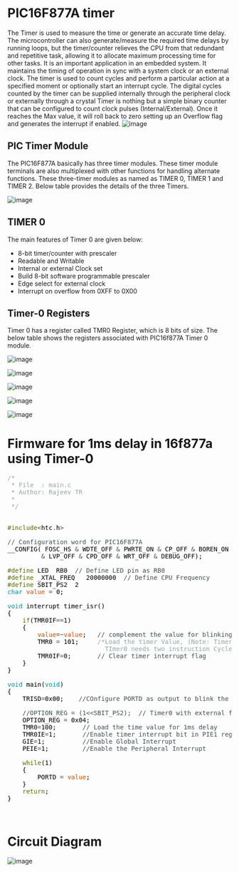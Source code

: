 # PIC16F877A timer
The Timer is used to measure the time or generate an accurate time delay. The microcontroller can also generate/measure the required time delays by running loops, but the timer/counter relieves the CPU from that redundant and repetitive task, allowing it to allocate maximum processing time for other tasks. It is an important application in an embedded system. It maintains the timing of operation in sync with a system clock or an external clock. The timer is used to count cycles and perform a particular action at a specified moment or optionally start an interrupt cycle. The digital cycles counted by the timer can be supplied internally through the peripheral clock or externally through a crystal
Timer is nothing but a simple binary counter that can be configured to count clock pulses (Internal/External). Once it reaches the Max value, it will roll back to zero setting up an Overflow flag and generates the interrupt if enabled.
![image](https://user-images.githubusercontent.com/109785046/206388719-be1610fc-d678-4af4-9446-0c64d7b02a94.png)

## PIC Timer Module
The PIC16F877A basically has three timer modules. These timer module terminals are also multiplexed with other functions for handling alternate functions. These three-timer modules as named as TIMER 0, TIMER 1 and TIMER 2. 
Below table provides the details of the three Timers.

![image](https://user-images.githubusercontent.com/109785046/206389294-528f40da-68cb-4023-a530-0305969eb4de.png)

## TIMER 0
The main features of Timer 0 are given below:
- 8-bit timer/counter with prescaler
- Readable and Writable
- Internal or external Clock set
- Build 8-bit software programmable prescaler
- Edge select for external clock
- Interrupt on overflow from 0XFF to 0X00

## Timer-0 Registers
Timer 0 has a register called TMR0 Register, which is 8 bits of size. The below table shows the registers associated with PIC16f877A Timer 0 module.

![image](https://user-images.githubusercontent.com/109785046/206390537-79ba1b0e-11e9-4341-bcbc-46a9960a2f87.png)

![image](https://user-images.githubusercontent.com/109785046/206391193-0644a2a0-a9a4-44ee-be2f-738ba0fd09ca.png)

![image](https://user-images.githubusercontent.com/109785046/206391489-773ab2e6-ea47-48d9-b0b2-ecff9d0cc109.png)

![image](https://user-images.githubusercontent.com/109785046/206391640-6c21220d-bf58-4351-860f-7bd752335e4f.png)

![image](https://user-images.githubusercontent.com/109785046/206391907-40440bdc-d5d9-4d26-b957-ced490da28d7.png)


# Firmware for 1ms delay in 16f877a using Timer-0

<pre>
<font color="#95a5a6">&#47;*</font>
<font color="#95a5a6"> * File &nbsp;: main.c</font>
<font color="#95a5a6"> * Author: Rajeev TR</font>
<font color="#95a5a6"> *</font>
<font color="#95a5a6"> *&#47;</font>


<font color="#5e6d03">#include</font><font color="#434f54">&lt;</font><font color="#000000">htc</font><font color="#434f54">.</font><font color="#000000">h</font><font color="#434f54">&gt;</font>

<font color="#434f54">&#47;&#47; Configuration word for PIC16F877A</font>
<font color="#000000">__CONFIG</font><font color="#000000">(</font> <font color="#000000">FOSC_HS</font> <font color="#434f54">&amp;</font> <font color="#000000">WDTE_OFF</font> <font color="#434f54">&amp;</font> <font color="#000000">PWRTE_ON</font> <font color="#434f54">&amp;</font> <font color="#000000">CP_OFF</font> <font color="#434f54">&amp;</font> <font color="#000000">BOREN_ON</font>
 &nbsp;&nbsp;&nbsp;&nbsp;&nbsp;&nbsp;&nbsp;&nbsp;<font color="#434f54">&amp;</font> <font color="#000000">LVP_OFF</font> <font color="#434f54">&amp;</font> <font color="#000000">CPD_OFF</font> <font color="#434f54">&amp;</font> <font color="#000000">WRT_OFF</font> <font color="#434f54">&amp;</font> <font color="#000000">DEBUG_OFF</font><font color="#000000">)</font><font color="#000000">;</font>

<font color="#5e6d03">#define</font> <font color="#000000">LED</font> &nbsp;<font color="#000000">RB0</font> &nbsp;<font color="#434f54">&#47;&#47; Define LED pin as RB0</font>
<font color="#5e6d03">#define</font> <font color="#000000">_XTAL_FREQ</font> &nbsp;&nbsp;<font color="#000000">20000000</font> &nbsp;<font color="#434f54">&#47;&#47; Define CPU Frequency</font>
<font color="#5e6d03">#define</font> <font color="#000000">SBIT_PS2</font> &nbsp;<font color="#000000">2</font>
<font color="#00979c">char</font> <font color="#d35400">value</font> <font color="#434f54">=</font> <font color="#000000">0</font><font color="#000000">;</font>

<font color="#00979c">void</font> <font color="#000000">interrupt</font> <font color="#000000">timer_isr</font><font color="#000000">(</font><font color="#000000">)</font>
<font color="#000000">{</font> &nbsp;
 &nbsp;&nbsp;&nbsp;<font color="#5e6d03">if</font><font color="#000000">(</font><font color="#000000">TMR0IF</font><font color="#434f54">==</font><font color="#000000">1</font><font color="#000000">)</font>
 &nbsp;&nbsp;&nbsp;<font color="#000000">{</font>
 &nbsp;&nbsp;&nbsp;&nbsp;&nbsp;&nbsp;&nbsp;<font color="#d35400">value</font><font color="#434f54">=</font><font color="#434f54">~</font><font color="#d35400">value</font><font color="#000000">;</font> &nbsp;&nbsp;<font color="#434f54">&#47;&#47; complement the value for blinking the LEDs</font>
 &nbsp;&nbsp;&nbsp;&nbsp;&nbsp;&nbsp;&nbsp;<font color="#000000">TMR0</font> <font color="#434f54">=</font> <font color="#000000">101</font><font color="#000000">;</font> &nbsp;&nbsp;&nbsp;&nbsp;<font color="#95a5a6">&#47;*Load the timer Value, (Note: Timervalue is 101 instaed of 100 as the</font>
<font color="#95a5a6"> &nbsp;&nbsp;&nbsp;&nbsp;&nbsp;&nbsp;&nbsp;&nbsp;&nbsp;&nbsp;&nbsp;&nbsp;&nbsp;&nbsp;&nbsp;&nbsp;&nbsp;&nbsp;&nbsp;&nbsp;&nbsp;&nbsp;&nbsp;&nbsp;&nbsp;TImer0 needs two instruction Cycles to start incrementing TMR0 *&#47;</font>
 &nbsp;&nbsp;&nbsp;&nbsp;&nbsp;&nbsp;&nbsp;<font color="#000000">TMR0IF</font><font color="#434f54">=</font><font color="#000000">0</font><font color="#000000">;</font> &nbsp;&nbsp;&nbsp;&nbsp;&nbsp;&nbsp;<font color="#434f54">&#47;&#47; Clear timer interrupt flag</font>
 &nbsp;&nbsp;&nbsp;<font color="#000000">}</font> 
<font color="#000000">}</font>

<font color="#00979c">void</font> <font color="#000000">main</font><font color="#000000">(</font><font color="#00979c">void</font><font color="#000000">)</font> 
<font color="#000000">{</font>
 &nbsp;&nbsp;&nbsp;<font color="#000000">TRISD</font><font color="#434f54">=</font><font color="#000000">0x00</font><font color="#000000">;</font> &nbsp;&nbsp;&nbsp;<font color="#434f54">&#47;&#47;COnfigure PORTD as output to blink the LEDs</font>

 &nbsp;&nbsp;&nbsp;<font color="#434f54">&#47;&#47;OPTION_REG = (1&lt;&lt;SBIT_PS2); &nbsp;&#47;&#47; Timer0 with external freq and 32 as prescalar</font>
 &nbsp;&nbsp;&nbsp;<font color="#000000">OPTION_REG</font> <font color="#434f54">=</font> <font color="#000000">0x04</font><font color="#000000">;</font>
 &nbsp;&nbsp;&nbsp;<font color="#000000">TMR0</font><font color="#434f54">=</font><font color="#000000">100</font><font color="#000000">;</font> &nbsp;&nbsp;&nbsp;&nbsp;&nbsp;&nbsp;<font color="#434f54">&#47;&#47; Load the time value for 1ms delay</font>
 &nbsp;&nbsp;&nbsp;<font color="#000000">TMR0IE</font><font color="#434f54">=</font><font color="#000000">1</font><font color="#000000">;</font> &nbsp;&nbsp;&nbsp;&nbsp;&nbsp;&nbsp;<font color="#434f54">&#47;&#47;Enable timer interrupt bit in PIE1 register</font>
 &nbsp;&nbsp;&nbsp;<font color="#000000">GIE</font><font color="#434f54">=</font><font color="#000000">1</font><font color="#000000">;</font> &nbsp;&nbsp;&nbsp;&nbsp;&nbsp;&nbsp;&nbsp;&nbsp;&nbsp;<font color="#434f54">&#47;&#47;Enable Global Interrupt</font>
 &nbsp;&nbsp;&nbsp;<font color="#000000">PEIE</font><font color="#434f54">=</font><font color="#000000">1</font><font color="#000000">;</font> &nbsp;&nbsp;&nbsp;&nbsp;&nbsp;&nbsp;&nbsp;&nbsp;<font color="#434f54">&#47;&#47;Enable the Peripheral Interrupt</font>

 &nbsp;&nbsp;&nbsp;<font color="#5e6d03">while</font><font color="#000000">(</font><font color="#000000">1</font><font color="#000000">)</font>
 &nbsp;&nbsp;&nbsp;<font color="#000000">{</font>
 &nbsp;&nbsp;&nbsp;&nbsp;&nbsp;&nbsp;&nbsp;<font color="#000000">PORTD</font> <font color="#434f54">=</font> <font color="#d35400">value</font><font color="#000000">;</font>
 &nbsp;&nbsp;&nbsp;<font color="#000000">}</font>
 &nbsp;&nbsp;&nbsp;<font color="#5e6d03">return</font><font color="#000000">;</font>
<font color="#000000">}</font>


</pre>

# Circuit Diagram

![image](https://user-images.githubusercontent.com/109785046/206392923-5fb4d773-36e9-421c-9595-8a3b7efb8652.png)







